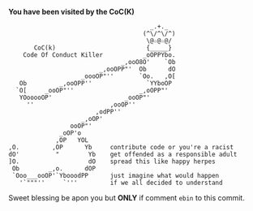 
**You have been visited by the CoC(K)**


                                           _.+._              
                                         (^\/^\/^)            
                                          \@☆@☆@/             
           CoC(k)                         {_____}             
        Code Of Conduct Killer           _oOPPYbo.            
                                   _,ooO8O'    `Ob            
                             _,ooOPP"'  Ob      dO            
                        _oooOP"''       `Oo.   ,O[            
       Ob         _,ooOPP''               `YYboOP             
      `O[     _ooOP"''                  _,oOPP"'              
       YOooooOP'                    _ooOP"'                   
         ''                     ,ooOP''                       
                            ,odPP''                           
                        _,oOP'                                
                     ooOP"'                                   
                  _oOP'o                                      
                 ,OP   YOL                                    
    ,O.         ,OP      Yb     contribute code or you're a racist    
    dO'          "        Yb    get offended as a responsible adult
    ]O.                   dO    spread this like happy herpes    
     Ob        _,o.      dOP    
     `Ooo___ooOP'`YbooodPP      just imagine what would happen
       '`"""''     `'''         if we all decided to understand


Sweet blessing be apon you but **ONLY** if comment `ebin` to this commit.
